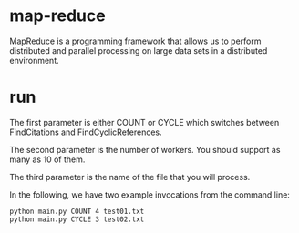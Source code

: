 # map-reduce

MapReduce is a programming framework that allows us to perform distributed and parallel processing on large data sets in a distributed environment. 

# run

The first parameter is either COUNT or CYCLE which switches between
FindCitations and FindCyclicReferences.

The second parameter is the number of workers. You should support as
many as 10 of them.

The third parameter is the name of the file that you will process.

In the following, we have two example invocations from the command line:

    python main.py COUNT 4 test01.txt
    python main.py CYCLE 3 test02.txt
